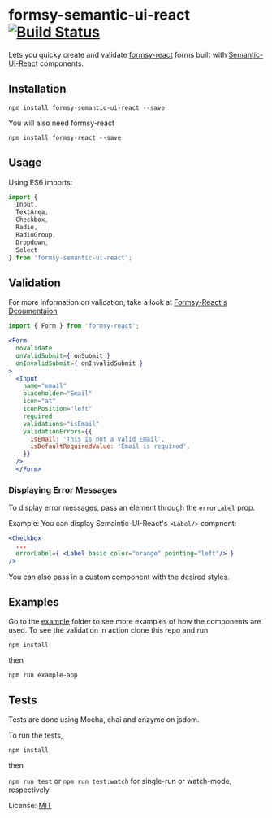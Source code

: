 # formsy-semantic-ui-react  [![Build Status](https://travis-ci.org/zabute/formsy-semantic-ui-react.svg?branch=master)](https://travis-ci.org/zabute/formsy-semantic-ui-react)

Lets you quicky create and validate [formsy-react](https://github.com/christianalfoni/formsy-react) forms built with [Semantic-Ui-React](https://github.com/Semantic-Org/Semantic-UI-React) components.

## Installation

```
npm install formsy-semantic-ui-react --save
```

You will also need formsy-react

```
npm install formsy-react --save
```

## Usage

Using ES6 imports:
```js
import {
  Input,
  TextArea,
  Checkbox,
  Radio,
  RadioGroup,
  Dropdown,
  Select
} from 'formsy-semantic-ui-react';
```

## Validation

For more information on validation, take a look at [Formsy-React's Dcoumentaion](https://github.com/christianalfoni/formsy-react/blob/master/API.md)

```jsx
import { Form } from 'formsy-react';

<Form
  noValidate
  onValidSubmit={ onSubmit }
  onInvalidSubmit={ onInvalidSubmit }
>
  <Input
    name="email"
    placeholder="Email"
    icon="at"
    iconPosition="left"
    required
    validations="isEmail"
    validationErrors={{
      isEmail: 'This is not a valid Email',
      isDefaultRequiredValue: 'Email is required',
    }}
  />
  </Form>
```

### Displaying Error Messages

To display error messages, pass an element through the ``` errorLabel ``` prop.

Example: You can display Semaintic-UI-React's ``` <Label/> ``` compnent:

```jsx
<Checkbox
  ...
  errorLabel={ <Label basic color="orange" pointing="left"/> }
/>
```
You can also pass in a custom component with the desired styles.

## Examples
Go to the [example](/example) folder to see more examples of how the components are used.
To see the validation in action clone this repo and run
```
npm install
```
then
```
npm run example-app
```

## Tests
Tests are done using Mocha, chai and enzyme on jsdom.

To run the tests,
```
npm install
```
then

``` npm run test ``` or ``` npm run test:watch ``` for single-run or watch-mode, respectively.


License: [MIT](/LICENSE)
